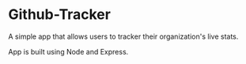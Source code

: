 # Github-Tracker
A simple app that allows users to tracker their organization's live stats.

App is built using Node and Express.
